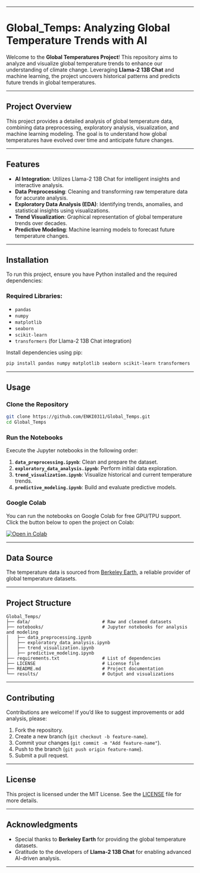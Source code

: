 

---

# Global_Temps: Analyzing Global Temperature Trends with AI

Welcome to the **Global Temperatures Project**! This repository aims to analyze and visualize global temperature trends to enhance our understanding of climate change. Leveraging **Llama-2 13B Chat** and machine learning, the project uncovers historical patterns and predicts future trends in global temperatures.

---

## Project Overview

This project provides a detailed analysis of global temperature data, combining data preprocessing, exploratory analysis, visualization, and machine learning modeling. The goal is to understand how global temperatures have evolved over time and anticipate future changes.

---

## Features

- **AI Integration**: Utilizes Llama-2 13B Chat for intelligent insights and interactive analysis.
- **Data Preprocessing**: Cleaning and transforming raw temperature data for accurate analysis.
- **Exploratory Data Analysis (EDA)**: Identifying trends, anomalies, and statistical insights using visualizations.
- **Trend Visualization**: Graphical representation of global temperature trends over decades.
- **Predictive Modeling**: Machine learning models to forecast future temperature changes.

---

## Installation

To run this project, ensure you have Python installed and the required dependencies:

### Required Libraries:
- `pandas`
- `numpy`
- `matplotlib`
- `seaborn`
- `scikit-learn`
- `transformers` (for Llama-2 13B Chat integration)

Install dependencies using pip:
```bash
pip install pandas numpy matplotlib seaborn scikit-learn transformers
```

---

## Usage

### Clone the Repository
```bash
git clone https://github.com/ENKI0311/Global_Temps.git
cd Global_Temps
```

### Run the Notebooks
Execute the Jupyter notebooks in the following order:
1. **`data_preprocessing.ipynb`**: Clean and prepare the dataset.
2. **`exploratory_data_analysis.ipynb`**: Perform initial data exploration.
3. **`trend_visualization.ipynb`**: Visualize historical and current temperature trends.
4. **`predictive_modeling.ipynb`**: Build and evaluate predictive models.

### Google Colab
You can run the notebooks on Google Colab for free GPU/TPU support. Click the button below to open the project on Colab:

[![Open in Colab](https://colab.research.google.com/assets/colab-badge.svg)](https://colab.research.google.com/github/ENKI0311/Global_Temps)

---

## Data Source

The temperature data is sourced from [Berkeley Earth](http://berkeleyearth.org/), a reliable provider of global temperature datasets.

---

## Project Structure

```
Global_Temps/
├── data/                           # Raw and cleaned datasets
├── notebooks/                      # Jupyter notebooks for analysis and modeling
│   ├── data_preprocessing.ipynb
│   ├── exploratory_data_analysis.ipynb
│   ├── trend_visualization.ipynb
│   ├── predictive_modeling.ipynb
├── requirements.txt                # List of dependencies
├── LICENSE                         # License file
├── README.md                       # Project documentation
└── results/                        # Output and visualizations
```

---

## Contributing

Contributions are welcome! If you’d like to suggest improvements or add analysis, please:
1. Fork the repository.
2. Create a new branch (`git checkout -b feature-name`).
3. Commit your changes (`git commit -m "Add feature-name"`).
4. Push to the branch (`git push origin feature-name`).
5. Submit a pull request.

---

## License

This project is licensed under the MIT License. See the [LICENSE](LICENSE) file for more details.

---

## Acknowledgments

- Special thanks to **Berkeley Earth** for providing the global temperature datasets.
- Gratitude to the developers of **Llama-2 13B Chat** for enabling advanced AI-driven analysis.

---

